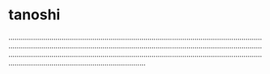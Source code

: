 # tanoshi
.......................................................................................................................................................................................................................................................................................................................................................................................................................................................